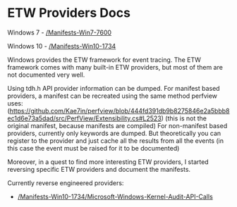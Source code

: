 # ETW Providers Docs

Windows 7 - [/Manifests-Win7-7600](/Manifest-Win7-7600)

Windows 10 - [/Manifests-Win10-1734](/Manifest-Win10-1734)

Windows provides the ETW framework for event tracing. The ETW framework comes with many built-in ETW providers, but
most of them are not documented very well. 

Using tdh.h API provider information can be dumped. For manifest based providers, a manifest can be recreated using the same method perfview uses:
(https://github.com/Kae7in/perfview/blob/444fd391db9b8275846e2a5bbb8ec1d6e73a5dad/src/PerfView/Extensibility.cs#L2523) 
(this is not the original manifest, because manifests are compiled) For non-manifest based providers, currently only keywords are dumped. But theoretically you can register to the provider and just cache
all the results from all the events (in this case the event must be raised for it to be documented)

Moreover, in a quest to find more interesting ETW providers, I started reversing specific ETW providers and document the manifests.

Currently reverse engineered providers:

- [/Manifests-Win10-1734/Microsoft-Windows-Kernel-Audit-API-Calls](/Manifest-Win10-1734/Microsoft-Windows-Kernel-Audit-API-Calls.xml)
